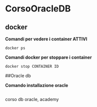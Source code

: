 # CorsoOracleDB

## docker

**Comandi per vedere i container ATTIVI**
```
docker ps
```
**Comandi docker per stoppare i container**

```
docker stop CONTAINER ID
```

##Oracle db

**Comando installazione oracle**

```

```

corso db oracle, academy
